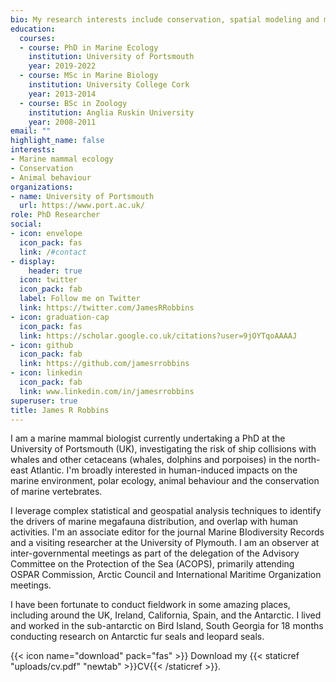 ```yaml
---
bio: My research interests include conservation, spatial modeling and marine mammal ecology. 
education:
  courses:
  - course: PhD in Marine Ecology
    institution: University of Portsmouth
    year: 2019-2022
  - course: MSc in Marine Biology
    institution: University College Cork
    year: 2013-2014
  - course: BSc in Zoology
    institution: Anglia Ruskin University
    year: 2008-2011
email: ""
highlight_name: false
interests:
- Marine mammal ecology
- Conservation
- Animal behaviour
organizations:
- name: University of Portsmouth
  url: https://www.port.ac.uk/
role: PhD Researcher
social:
- icon: envelope
  icon_pack: fas
  link: /#contact
- display:
    header: true
  icon: twitter
  icon_pack: fab
  label: Follow me on Twitter
  link: https://twitter.com/JamesRRobbins
- icon: graduation-cap
  icon_pack: fas
  link: https://scholar.google.co.uk/citations?user=9jOYTqoAAAAJ
- icon: github
  icon_pack: fab
  link: https://github.com/jamesrrobbins
- icon: linkedin
  icon_pack: fab
  link: www.linkedin.com/in/jamesrrobbins
superuser: true
title: James R Robbins
---
```


I am a marine mammal biologist currently undertaking a PhD at the University of Portsmouth (UK), investigating the risk of ship collisions with whales and other cetaceans (whales, dolphins and porpoises) in the north-east Atlantic. I'm broadly interested in human-induced impacts on the marine environment, polar ecology, animal behaviour and the conservation of marine vertebrates.

I leverage complex statistical and geospatial analysis techniques to identify the drivers of marine megafauna distribution, and overlap with human activities. I'm an associate editor for the journal Marine BIodiversity Records and a visiting researcher at the University of Plymouth. I am an observer at inter-governmental meetings as part of the delegation of the Advisory Committee on the Protection of the Sea (ACOPS), primarily attending OSPAR Commission, Arctic Council and International Maritime Organization meetings.

I have been fortunate to conduct fieldwork in some amazing places, including around the UK, Ireland, California, Spain, and the Antarctic. I lived and worked in the sub-antarctic on Bird Island, South Georgia for 18 months conducting research on Antarctic fur seals and leopard seals.

{{< icon name="download" pack="fas" >}} Download my {{< staticref "uploads/cv.pdf" "newtab" >}}CV{{< /staticref >}}.
